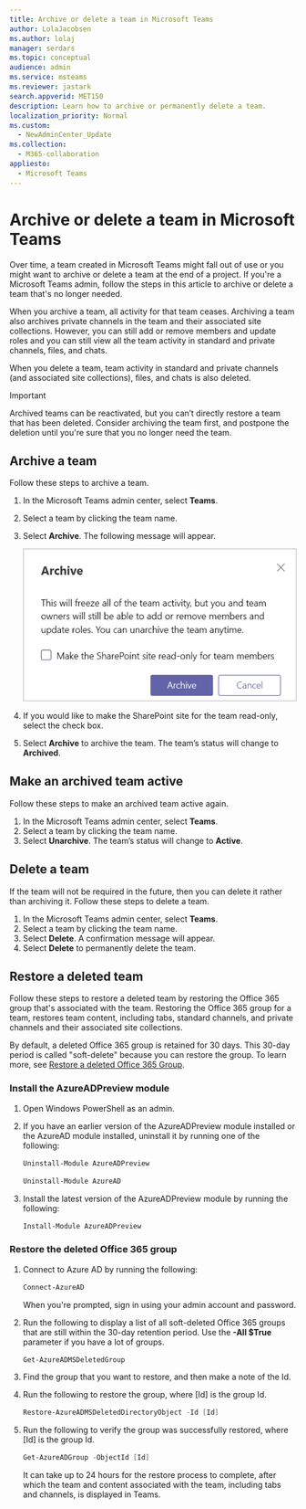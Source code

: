 ```yaml
---
title: Archive or delete a team in Microsoft Teams
author: LolaJacobsen
ms.author: lolaj
manager: serdars
ms.topic: conceptual
audience: admin
ms.service: msteams
ms.reviewer: jastark
search.appverid: MET150
description: Learn how to archive or permanently delete a team.
localization_priority: Normal
ms.custom: 
  - NewAdminCenter_Update
ms.collection: 
  - M365-collaboration
appliesto: 
  - Microsoft Teams
---
```


Archive or delete a team in Microsoft Teams
===========================================

Over time, a team created in Microsoft Teams might fall out of use or you might want to archive or delete a team at the end of a project. If you're a Microsoft Teams admin, follow the steps in this article to archive or delete a team that's no longer needed.

When you archive a team, all activity for that team ceases. Archiving a team also archives private channels in the team and their associated site collections.  However, you can still add or remove members and update roles and you can still view all the team activity in standard and private channels, files, and chats.

When you delete a team, team activity in standard and private channels (and associated site collections), files, and chats is also deleted.

> [!IMPORTANT]
> Archived teams can be reactivated, but you can’t directly restore a team that has been deleted. Consider archiving the team first, and postpone the deletion until you're sure that you no longer need the team.

## Archive a team

Follow these steps to archive a team.

1. In the Microsoft Teams admin center, select **Teams**.
2. Select a team by clicking the team name.
3. Select **Archive**. The following message will appear.

    ![Screenshot of Teams archive message](media/teams-archive-message.png)

4. If you would like to make the SharePoint site for the team read-only, select the check box.
5. Select **Archive** to archive the team. The team’s status will change to **Archived**.

## Make an archived team active

Follow these steps to make an archived team active again.

1. In the Microsoft Teams admin center, select **Teams**.
2. Select a team by clicking the team name.
3. Select **Unarchive**. The team’s status will change to **Active**.

## Delete a team

If the team will not be required in the future, then you can delete it rather than archiving it. Follow these steps to delete a team.

1.	In the Microsoft Teams admin center, select **Teams**.
2.	Select a team by clicking the team name.
3.	Select **Delete**. A confirmation message will appear.
4.	Select **Delete** to permanently delete the team.

## Restore a deleted team

Follow these steps to restore a deleted team by restoring the Office 365 group that's associated with the team. Restoring the Office 365 group for a team, restores team content, including tabs, standard channels, and private channels and their associated site collections.

By default, a deleted Office 365 group is retained for 30 days. This 30-day period is called "soft-delete" because you can restore the group. To learn more, see [Restore a deleted Office 365 Group](https://docs.microsoft.com/office365/admin/create-groups/restore-deleted-group).

### Install the AzureADPreview module

1. Open Windows PowerShell as an admin.
2. If you have an earlier version of the AzureADPreview module installed or the AzureAD module installed, uninstall it by running one of the following:

    ```PowerShell 
    Uninstall-Module AzureADPreview
    ```

    ```PowerShell
    Uninstall-Module AzureAD
    ```
3. Install the latest version of the AzureADPreview module by running the following:

    ```PowerShell
    Install-Module AzureADPreview
    ```    

### Restore the deleted Office 365 group

1. Connect to Azure AD by running the following:
    ```PowerShell
    Connect-AzureAD
    ```
    When you're prompted, sign in using your admin account and password.  
2. Run the following to display a list of all soft-deleted Office 365 groups that are still within the 30-day retention period. Use the **-All $True** parameter if you have a lot of groups.
    ```PowerShell
    Get-AzureADMSDeletedGroup
    ``` 
3. Find the group that you want to restore, and then make a note of the Id.
4. Run the following to restore the group, where [Id] is the group Id.
    ```PowerShell
    Restore-AzureADMSDeletedDirectoryObject -Id [Id]
    ```
5.  Run the following to verify the group was successfully restored, where [Id] is the group Id.
    ```PowerShell
    Get-AzureADGroup -ObjectId [Id]
    ```

    It can take up to 24 hours for the restore process to complete, after which the team and content associated with the team, including tabs and channels, is displayed in Teams.
